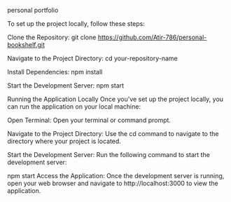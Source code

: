 


personal portfolio


To set up the project locally, follow these steps:

Clone the Repository:
git clone https://github.com/Atir-786/personal-bookshelf.git

Navigate to the Project Directory:
cd your-repository-name


Install Dependencies:
npm install


Start the Development Server:
npm start


Running the Application Locally
Once you've set up the project locally, you can run the application on your local machine:

Open Terminal:
Open your terminal or command prompt.

Navigate to the Project Directory:
Use the cd command to navigate to the directory where your project is located.

Start the Development Server:
Run the following command to start the development server:

npm start
Access the Application:
Once the development server is running, open your web browser and navigate to http://localhost:3000 to view the application.
